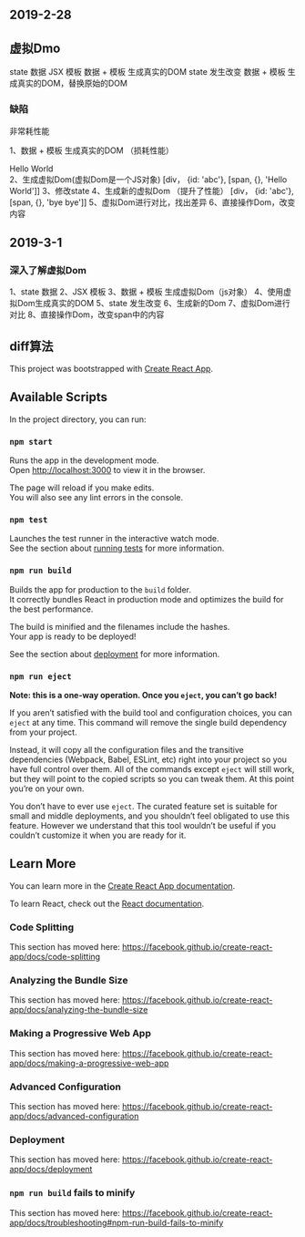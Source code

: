 
## 2019-2-28

## 虚拟Dmo

state 数据
JSX 模板
数据 + 模板 生成真实的DOM
state 发生改变
数据 + 模板 生成真实的DOM，替换原始的DOM

### 缺陷

非常耗性能

1、数据 + 模板 生成真实的DOM    （损耗性能）
<div id='abc'><span>Hello World</span></div>
2、生成虚拟Dom(虚拟Dom是一个JS对象)
[div， {id: 'abc'}, [span, {}, 'Hello World']]
3、修改state
4、生成新的虚拟Dom          （提升了性能）
[div， {id: 'abc'}, [span, {}, 'bye bye']]
5、虚拟Dom进行对比，找出差异
6、直接操作Dom，改变内容

## 2019-3-1

### 深入了解虚拟Dom

1、state 数据
2、JSX 模板
3、数据 + 模板 生成虚拟Dom（js对象）
4、使用虚拟Dom生成真实的DOM
5、state 发生改变
6、生成新的Dom
7、虚拟Dom进行对比
8、直接操作Dom，改变span中的内容

## diff算法


This project was bootstrapped with [Create React App](https://github.com/facebook/create-react-app).

## Available Scripts

In the project directory, you can run:

### `npm start`

Runs the app in the development mode.<br>
Open [http://localhost:3000](http://localhost:3000) to view it in the browser.

The page will reload if you make edits.<br>
You will also see any lint errors in the console.

### `npm test`

Launches the test runner in the interactive watch mode.<br>
See the section about [running tests](https://facebook.github.io/create-react-app/docs/running-tests) for more information.

### `npm run build`

Builds the app for production to the `build` folder.<br>
It correctly bundles React in production mode and optimizes the build for the best performance.

The build is minified and the filenames include the hashes.<br>
Your app is ready to be deployed!

See the section about [deployment](https://facebook.github.io/create-react-app/docs/deployment) for more information.

### `npm run eject`

**Note: this is a one-way operation. Once you `eject`, you can’t go back!**

If you aren’t satisfied with the build tool and configuration choices, you can `eject` at any time. This command will remove the single build dependency from your project.

Instead, it will copy all the configuration files and the transitive dependencies (Webpack, Babel, ESLint, etc) right into your project so you have full control over them. All of the commands except `eject` will still work, but they will point to the copied scripts so you can tweak them. At this point you’re on your own.

You don’t have to ever use `eject`. The curated feature set is suitable for small and middle deployments, and you shouldn’t feel obligated to use this feature. However we understand that this tool wouldn’t be useful if you couldn’t customize it when you are ready for it.

## Learn More

You can learn more in the [Create React App documentation](https://facebook.github.io/create-react-app/docs/getting-started).

To learn React, check out the [React documentation](https://reactjs.org/).

### Code Splitting

This section has moved here: https://facebook.github.io/create-react-app/docs/code-splitting

### Analyzing the Bundle Size

This section has moved here: https://facebook.github.io/create-react-app/docs/analyzing-the-bundle-size

### Making a Progressive Web App

This section has moved here: https://facebook.github.io/create-react-app/docs/making-a-progressive-web-app

### Advanced Configuration

This section has moved here: https://facebook.github.io/create-react-app/docs/advanced-configuration

### Deployment

This section has moved here: https://facebook.github.io/create-react-app/docs/deployment

### `npm run build` fails to minify

This section has moved here: https://facebook.github.io/create-react-app/docs/troubleshooting#npm-run-build-fails-to-minify
